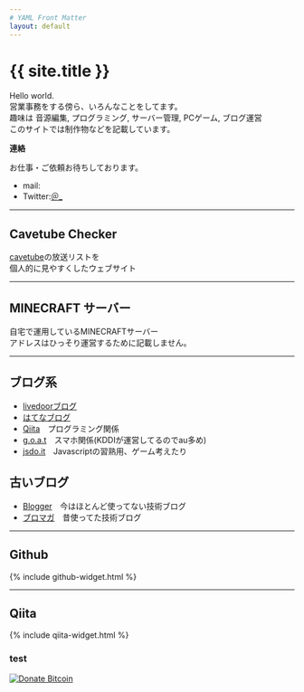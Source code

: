```yaml
---
# YAML Front Matter
layout: default
---
```


# {{ site.title }}
Hello world.  
営業事務をする傍ら、いろんなことをしてます。  
趣味は 音源編集, プログラミング, サーバー管理, PCゲーム, ブログ運営  
このサイトでは制作物などを記載しています。

**連絡**

お仕事・ご依頼お待ちしております。

- mail: 
- Twitter:<a href="https://twitter.com/">＠_</a>

- - -

## Cavetube Checker
[cavetube](https://www.cavelis.net/)の放送リストを  
個人的に見やすくしたウェブサイト

<!--
[![cavetube checker](/screenshot_cavetubechecker.png)](http://jvs.pw/cavetube/)
-->

- - -

## MINECRAFT サーバー
自宅で運用しているMINECRAFTサーバー  
アドレスはひっそり運営するために記載しません。
<!--
![MINECRAFT SERVER](/MINECRAFT.png)
-->

- - -

## ブログ系
- [livedoorブログ](http://ukah.blog.jp/)
- [はてなブログ](https://lied4u.hatenablog.jp/)
- [Qiita](http://qiita.com/walrein)　プログラミング関係
- [g.o.a.t](https://alpine.goat.me/)　スマホ関係(KDDIが運営してるのでau多め)
- [jsdo.it](http://jsdo.it/lied4u)　Javascriptの習熟用、ゲーム考えたり

## 古いブログ

- [Blogger](https://d0x0b.blogspot.com)　今はほとんど使ってない技術ブログ
- [ブロマガ](http://ch.nicovideo.jp/ukah)　昔使ってた技術ブログ

- - -

## Github

{% include github-widget.html %}

- - -

## Qiita

{% include qiita-widget.html %}

### test

[![Donate Bitcoin](https://img.shields.io/badge/donate-Bitcoin-orange.svg)](http://walrein.github.io/donate-bitcoin/)
